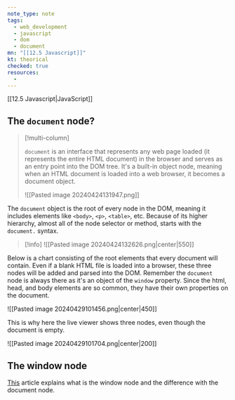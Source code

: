 ```yaml
---
note_type: note
tags:
  - web_development
  - javascript
  - dom
  - document
mn: "[[12.5 Javascript]]"
kt: theorical
checked: true
resources:
  -
---
```

[[12.5 Javascript|JavaScript]]

## The `document` node?
>[!multi-column]
>
>`document` is an interface that represents any web page loaded (it represents the entire HTML document) in the browser and serves as an entry point into the DOM tree. It's a built-in object node, meaning when an HTML document is loaded into a web browser, it becomes a document object.  
>
>![[Pasted image 20240424131947.png]]

The `document` object is the root of every node in the DOM,  meaning it includes elements like `<body>`, `<p>`, `<table>`, etc. Because of its higher hierarchy, almost all of the node selector or method, starts with the `document.` syntax. 

>[!info]
>![[Pasted image 20240424132626.png|center|550]]

Below is a chart consisting of the root elements that every document will contain. Even if a blank HTML file is loaded into a browser, these three nodes will be added and parsed into the DOM. Remember the `document` node is always there as it's an object of the `window` property. Since the html, head, and body elements are so common, they have their own properties on the document.

![[Pasted image 20240429101456.png|center|450]]

This is why here the live viewer shows three nodes, even though the document is empty. 

![[Pasted image 20240429101704.png|center|200]]



## The window node
[This](https://www.geeksforgeeks.org/differences-between-document-and-window-objects/) article explains what is the window node and the difference with the document node. 